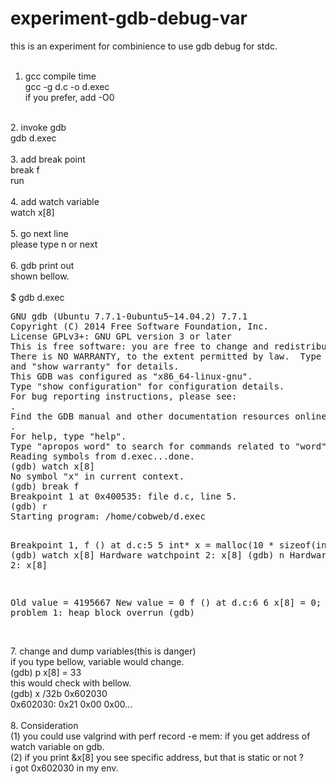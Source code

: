 # experiment-gdb-debug-var<BR>
this is an experiment for combinience to use gdb debug for stdc.<BR>
<BR>
1. gcc compile time<BR>
   gcc -g d.c -o d.exec<BR>
   if you prefer, add -O0 <BR>
<BR>
2. invoke gdb<BR>
   gdb d.exec<BR>
<BR>
3. add break point<BR>
  break f<BR>
  run<BR>
<BR>
4. add watch variable<BR>
   watch x[8]<BR>
<BR>
5. go next line<BR>
   please type n or next<BR>
<BR>
6. gdb print out<BR>
   shown bellow.<BR>
<BR>
$ gdb d.exec<BR>
<pre>
GNU gdb (Ubuntu 7.7.1-0ubuntu5~14.04.2) 7.7.1
Copyright (C) 2014 Free Software Foundation, Inc.
License GPLv3+: GNU GPL version 3 or later <http://gnu.org/licenses/gpl.html>
This is free software: you are free to change and redistribute it.
There is NO WARRANTY, to the extent permitted by law.  Type "show copying"
and "show warranty" for details.
This GDB was configured as "x86_64-linux-gnu".
Type "show configuration" for configuration details.
For bug reporting instructions, please see:
<http://www.gnu.org/software/gdb/bugs/>.
Find the GDB manual and other documentation resources online at:
<http://www.gnu.org/software/gdb/documentation/>.
For help, type "help".
Type "apropos word" to search for commands related to "word"...
Reading symbols from d.exec...done.
(gdb) watch x[8]
No symbol "x" in current context.
(gdb) break f
Breakpoint 1 at 0x400535: file d.c, line 5.
(gdb) r
Starting program: /home/cobweb/d.exec 

Breakpoint 1, f () at d.c:5
5            int* x = malloc(10 * sizeof(int));
(gdb) watch x[8]
Hardware watchpoint 2: x[8]
(gdb) n
Hardware watchpoint 2: x[8]

Old value = 4195667
New value = 0
f () at d.c:6
6            x[8] = 0;        // problem 1: heap block overrun
(gdb) 
</pre>
<BR>
7. change and dump variables(this is danger)<BR>
if you type bellow, variable would change.<BR>
(gdb) p x[8] = 33<BR>
this would check with bellow.<BR>
(gdb)  x /32b 0x602030<BR>
0x602030:   0x21 0x00 0x00...<BR>
<BR>
8. Consideration<BR>
(1) you could use valgrind with perf record -e mem: if you get address of watch variable on gdb.<BR>
(2) if you print &x[8] you see specific address, but that is static or not ?<BR>
    i got 0x602030 in my env.<BR>
